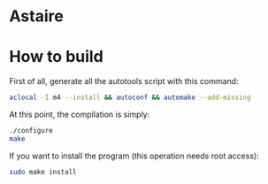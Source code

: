 Astaire
===

# How to build
First of all, generate all the autotools script with this command:
```bash
aclocal -I m4 --install && autoconf && automake --add-missing
```

At this point, the compilation is simply:
```bash
./configure
make
```

If you want to install the program (this operation needs root access):
```bash
sudo make install
```